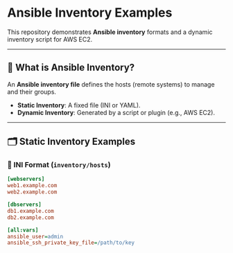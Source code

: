 
   # Ansible Inventory Examples

This repository demonstrates **Ansible inventory** formats and a dynamic inventory script for AWS EC2.

---

## 📜 What is Ansible Inventory?
An **Ansible inventory file** defines the hosts (remote systems) to manage and their groups.  
- **Static Inventory**: A fixed file (INI or YAML).  
- **Dynamic Inventory**: Generated by a script or plugin (e.g., AWS EC2).  

---

## 🗂 Static Inventory Examples

### 🔹 INI Format (`inventory/hosts`)
```ini
[webservers]
web1.example.com
web2.example.com

[dbservers]
db1.example.com
db2.example.com

[all:vars]
ansible_user=admin
ansible_ssh_private_key_file=/path/to/key
